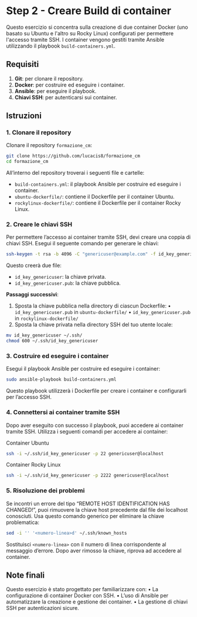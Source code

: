 # Step 2 - Creare Build di container

Questo esercizio si concentra sulla creazione di due container Docker (uno basato su Ubuntu e l'altro su Rocky Linux) configurati per permettere l'accesso tramite SSH. I container vengono gestiti tramite Ansible utilizzando il playbook `build-containers.yml`.

## Requisiti

1. **Git**: per clonare il repository.
2. **Docker**: per costruire ed eseguire i container.
3. **Ansible**: per eseguire il playbook.
4. **Chiavi SSH**: per autenticarsi sui container.

## Istruzioni

### 1. Clonare il repository

Clonare il repository `formazione_cm`:

```bash
git clone https://github.com/lucacis8/formazione_cm
cd formazione_cm
```

All’interno del repository troverai i seguenti file e cartelle:
- `build-containers.yml`: il playbook Ansible per costruire ed eseguire i container.
- `ubuntu-dockerfile/`: contiene il Dockerfile per il container Ubuntu.
- `rockylinux-dockerfile/`: contiene il Dockerfile per il container Rocky Linux.

### 2. Creare le chiavi SSH

Per permettere l’accesso ai container tramite SSH, devi creare una coppia di chiavi SSH. Esegui il seguente comando per generare le chiavi:

```bash
ssh-keygen -t rsa -b 4096 -C "genericuser@example.com" -f id_key_genericuser
```

Questo creerà due file:
- `id_key_genericuser`: la chiave privata.
- `id_key_genericuser.pub`: la chiave pubblica.

**Passaggi successivi**:
1. Sposta la chiave pubblica nella directory di ciascun Dockerfile:
	•	`id_key_genericuser.pub` in `ubuntu-dockerfile/`
	•	`id_key_genericuser.pub` in `rockylinux-dockerfile/`
2. Sposta la chiave privata nella directory SSH del tuo utente locale:
```bash
mv id_key_genericuser ~/.ssh/
chmod 600 ~/.ssh/id_key_genericuser
```

### 3. Costruire ed eseguire i container

Esegui il playbook Ansible per costruire ed eseguire i container:

```bash
sudo ansible-playbook build-containers.yml
```

Questo playbook utilizzerà i Dockerfile per creare i container e configurarli per l’accesso SSH.

### 4. Connettersi ai container tramite SSH

Dopo aver eseguito con successo il playbook, puoi accedere ai container tramite SSH. Utilizza i seguenti comandi per accedere ai container:

Container Ubuntu
```bash
ssh -i ~/.ssh/id_key_genericuser -p 22 genericuser@localhost
```

Container Rocky Linux
```bash
ssh -i ~/.ssh/id_key_genericuser -p 2222 genericuser@localhost
```

### 5. Risoluzione dei problemi

Se incontri un errore del tipo “REMOTE HOST IDENTIFICATION HAS CHANGED!”, puoi rimuovere la chiave host precedente dal file dei localhost conosciuti. Usa questo comando generico per eliminare la chiave problematica:

```bash
sed -i '' '<numero-linea>d' ~/.ssh/known_hosts
```

Sostituisci `<numero-linea>` con il numero di linea corrispondente al messaggio d’errore. Dopo aver rimosso la chiave, riprova ad accedere al container.

## Note finali

Questo esercizio è stato progettato per familiarizzare con:
	•	La configurazione di container Docker con SSH.
	•	L’uso di Ansible per automatizzare la creazione e gestione dei container.
	•	La gestione di chiavi SSH per autenticazioni sicure.
